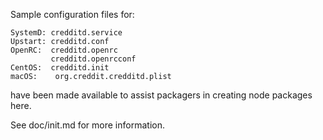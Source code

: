 Sample configuration files for:
```
SystemD: credditd.service
Upstart: credditd.conf
OpenRC:  credditd.openrc
         credditd.openrcconf
CentOS:  credditd.init
macOS:    org.creddit.credditd.plist
```
have been made available to assist packagers in creating node packages here.

See doc/init.md for more information.
